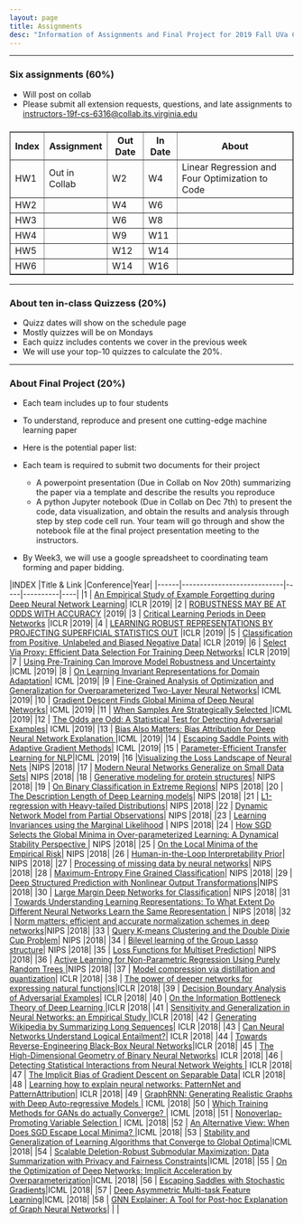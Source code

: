 ```yaml
---
layout: page
title: Assignments
desc: "Information of Assignments and Final Project for 2019 Fall UVa CS 6316 Machine Learning"
---
```


<hr>

### Six assignments (60%)
+ Will post on collab 
+ Please submit all extension requests, questions, and late assignments  to <br>
[instructors-19f-cs-6316@collab.its.virginia.edu](mailto:instructors-19f-cs-6316@collab.its.virginia.edu)
 

<table id="datatab3" summary="Six Assignments" border="1">
<tr>
 <h3><b>
  <th>Index</th>
  <th>Assignment</th>
  <th>Out Date</th>
  <th>In Date</th>
  <th>About</th>
  </b>
  </h3>
</tr>
<tr>
  <td>HW1</td>
  <td>Out in Collab </td>
  <td>W2</td>
  <td>W4</td>
  <td>Linear Regression and Four Optimization to Code</td>
</tr>
<tr>
  <td>HW2</td>
  <td></td>
  <td>W4</td>
  <td>W6</td>
  <td></td>
</tr>
<tr>
  <td>HW3</td>
  <td></td>
  <td>W6</td>
  <td>W8</td>
  <td></td>
</tr>
<tr>
  <td>HW4</td>
  <td></td>
  <td>W9</td>
  <td>W11</td>
  <td></td>
</tr>
<tr>
  <td>HW5</td>
  <td></td>
  <td>W12</td>
  <td>W14</td>
  <td></td>
</tr>
<tr>
  <td>HW6</td>
  <td></td>
  <td>W14</td>
  <td>W16</td>
  <td></td>
</tr>
</table>

<hr>

### About ten in-class Quizzess (20%)
+ Quizz dates will show on the schedule page
+ Mostly quizzes will be on Mondays
+ Each quizz includes contents we cover in the previous week
+ We will use your top-10 quizzes to calculate the 20%. 


<hr>

### About Final Project (20%)
+ Each team includes up to four students 
+ To understand, reproduce and present one cutting-edge machine learning paper

+ Here is the potential paper list: 
+ Each team is required to submit two documents for their project
  - A powerpoint presentation (Due in Collab on Nov 20th) summarizing the paper via a template and describe the results you reproduce
  - A python Jupyter notebook (Due in Collab on Dec 7th) to present the code, data visualization, and obtain the results and analysis through step by step code cell run. Your team will go through and show the notebook file at the final project presentation meeting to the instructors. 
 - By Week3, we will use a google spreadsheet to coordinating team forming and paper bidding. 

|INDEX     |Title  & Link  |Conference|Year|
|------|----------------------------|-----|----------|----|
|1   | [An Empirical Study of Example Forgetting during Deep Neural Network Learning](https://openreview.net/pdf?id=BJlxm30cKm)| ICLR      |2019|
|2   | [ROBUSTNESS MAY BE AT ODDS WITH ACCURACY](https://openreview.net/pdf?id=SyxAb30cY7|ICLR)      |2019|
|3   | [Critical Learning Periods in Deep Networks](https://arxiv.org/abs/1711.08856) |ICLR      |2019|
|4   | [LEARNING ROBUST REPRESENTATIONS BY PROJECTING SUPERFICIAL STATISTICS OUT](https://openreview.net/forum?id=rJEjjoR9K7) |ICLR      |2019|
|5   | [Classification from Positive, Unlabeled and Biased Negative Data](https://openreview.net/pdf?id=H1ldNoC9tX)| ICLR    |2019|
|6   | [Select Via Proxy: Efficient Data Selection For Training Deep Networks](https://openreview.net/pdf?id=ryzHXnR5Y7)| ICLR      |2019|
|7   | [Using Pre-Training Can Improve Model Robustness and Uncertainty](https://arxiv.org/abs/1901.09960) |ICML      |2019|
|8   | [On Learning Invariant Representations for Domain Adaptation](https://arxiv.org/abs/1901.09453)| ICML      |2019|
|9   | [Fine-Grained Analysis of Optimization and Generalization for Overparameterized Two-Layer Neural Networks](https://arxiv.org/pdf/1901.08584.pdf)| ICML      |2019|
|10  | [Gradient Descent Finds Global Minima of Deep Neural Networks](https://arxiv.org/abs/1811.03804)| ICML      |2019|
|11  | [When Samples Are Strategically Selected ](https://users.cs.duke.edu/~conitzer/strategicsamples18.pdf) |ICML      |2019|
|12  | [The Odds are Odd: A Statistical Test for Detecting Adversarial Examples](https://arxiv.org/abs/1902.04818)| ICML      |2019|
|13  | [Bias Also Matters: Bias Attribution for Deep Neural Network Explanation ](http://proceedings.mlr.press/v97/wang19p/wang19p.pdf) |ICML      |2019|
|14  | [Escaping Saddle Points with Adaptive Gradient Methods](http://proceedings.mlr.press/v97/staib19a/staib19a.pdf)| ICML      |2019|
|15  | [Parameter-Efficient Transfer Learning for NLP](https://arxiv.org/abs/1902.00751)|ICML      |2019|
|16  |[Visualizing the Loss Landscape of Neural Nets](https://arxiv.org/abs/1712.09913) |NIPS      |2018|
|17  | [Modern Neural Networks Generalize on Small Data Sets](http://papers.nips.cc/paper/7620-modern-neural-networks-generalize-on-small-data-sets.pdf)| NIPS      |2018|
|18  | [Generative modeling for protein structures](https://papers.nips.cc/paper/7978-generative-modeling-for-protein-structures.pdf)| NIPS      |2018|
|19  | [On Binary Classification in Extreme Regions](https://papers.nips.cc/paper/7572-on-binary-classification-in-extreme-regions.pdf)| NIPS      |2018|
|20  | [The Description Length of Deep Learning models](https://arxiv.org/abs/1802.07044)| NIPS      |2018|
|21  | [L1-regression with Heavy-tailed Distributions](https://arxiv.org/abs/1805.00616)| NIPS      |2018|
|22  | [Dynamic Network Model from Partial Observations](https://arxiv.org/abs/1805.10616)| NIPS      |2018|
|23  | [Learning Invariances using the Marginal Likelihood](https://arxiv.org/abs/1808.05563) | NIPS      |2018|
|24  | [How SGD Selects the Global Minima in Over-parameterized Learning: A Dynamical Stability Perspective ](https://papers.nips.cc/paper/8049-how-sgd-selects-the-global-minima-in-over-parameterized-learning-a-dynamical-stability-perspective.pdf)| NIPS      |2018|
|25  | [On the Local Minima of the Empirical Risk](https://arxiv.org/abs/1803.09357)| NIPS      |2018|
|26  | [Human-in-the-Loop Interpretability Prior](https://arxiv.org/abs/1805.11571)|  NIPS      |2018|
|27  | [Processing of missing data by neural networks](https://papers.nips.cc/paper/7537-processing-of-missing-data-by-neural-networks.pdf)| NIPS      |2018|
|28  | [Maximum-Entropy Fine Grained Classification](http://papers.nips.cc/paper/7344-maximum-entropy-fine-grained-classification.pdf)| NIPS      |2018|
|29  | [Deep Structured Prediction with Nonlinear Output Transformations](http://papers.nips.cc/paper/7869-deep-structured-prediction-with-nonlinear-output-transformations)|NIPS      |2018|
|30  | [Large Margin Deep Networks for Classification](http://papers.nips.cc/paper/7364-large-margin-deep-networks-for-classification)| NIPS      |2018|
|31  | [Towards Understanding Learning Representations: To What Extent Do Different Neural Networks Learn the Same Representation ](http://papers.nips.cc/paper/8167-towards-understanding-learning-representations-to-what-extent-do-different-neural-networks-learn-the-same-representation)| NIPS      |2018|
|32  | [Norm matters: efficient and accurate normalization schemes in deep networks](http://papers.nips.cc/paper/7485-norm-matters-efficient-and-accurate-normalization-schemes-in-deep-networks)|NIPS      |2018|
|33  | [Query K-means Clustering and the Double Dixie Cup Problem](http://papers.nips.cc/paper/7899-query-k-means-clustering-and-the-double-dixie-cup-problem)| NIPS      |2018|
|34  | [Bilevel learning of the Group Lasso structure](https://papers.nips.cc/paper/8051-bilevel-learning-of-the-group-lasso-structure)| NIPS      |2018|
|35  | [Loss Functions for Multiset Prediction](http://papers.nips.cc/paper/7820-loss-functions-for-multiset-prediction)| NIPS      |2018|
|36  | [Active Learning for Non-Parametric Regression Using Purely Random Trees ](http://papers.nips.cc/paper/7520-active-learning-for-non-parametric-regression-using-purely-random-trees)|NIPS      |2018|
|37  | [Model compression via distillation and quantization](https://openreview.net/forum?id=S1XolQbRW)| ICLR      |2018|
|38  | [The power of deeper networks for expressing natural functions](https://openreview.net/pdf?id=SyProzZAW)|ICLR      |2018|
|39  | [Decision Boundary Analysis of Adversarial Examples](https://openreview.net/pdf?id=BkpiPMbA-)| ICLR      |2018|
|40  | [On the Information Bottleneck Theory of Deep Learning ](https://openreview.net/pdf?id=ry_WPG-A-)|ICLR      |2018|
|41  | [Sensitivity and Generalization in Neural Networks: an Empirical Study ](https://openreview.net/pdf?id=HJC2SzZCW)|ICLR      |2018|
|42  | [Generating Wikipedia by Summarizing Long Sequences](https://openreview.net/pdf?id=Hyg0vbWC-)| ICLR      |2018|
|43  | [Can Neural Networks Understand Logical Entailment?](https://openreview.net/pdf?id=SkZxCk-0Z)| ICLR      |2018|
|44  | [Towards Reverse-Engineering Black-Box Neural Networks](https://openreview.net/pdf?id=BydjJte0-)|ICLR      |2018|
|45  | [The High-Dimensional Geometry of Binary Neural Networks](https://openreview.net/pdf?id=B1IDRdeCW)| ICLR      |2018|
|46  | [Detecting Statistical Interactions from Neural Network Weights ](https://openreview.net/pdf?id=ByOfBggRZ)| ICLR      |2018|
|47  | [The Implicit Bias of Gradient Descent on Separable Data](https://openreview.net/pdf?id=r1q7n9gAb)| ICLR      |2018|
|48  | [Learning how to explain neural networks: PatternNet and PatternAttribution](https://openreview.net/pdf?id=BySRH6CpW)| ICLR      |2018|
|49  | [GraphRNN: Generating Realistic Graphs with Deep Auto-regressive Models ](https://arxiv.org/abs/1802.08773)| ICML      |2018|
|50  | [Which Training Methods for GANs do actually Converge? ](http://proceedings.mlr.press/v80/mescheder18a.html)| ICML      |2018|
|51  | [Nonoverlap-Promoting Variable Selection ](http://proceedings.mlr.press/v80/xie18b.html)| ICML      |2018|
|52  | [An Alternative View: When Does SGD Escape Local Minima? ](http://proceedings.mlr.press/v80/kleinberg18a.html)|ICML      |2018|
|53  | [Stability and Generalization of Learning Algorithms that Converge to Global Optima](http://proceedings.mlr.press/v80/charles18a.html)|ICML      |2018|
|54  | [Scalable Deletion-Robust Submodular Maximization: Data Summarization with Privacy and Fairness Constraints](http://proceedings.mlr.press/v80/kazemi18a.html)|ICML      |2018|
|55  | [On the Optimization of Deep Networks: Implicit Acceleration by Overparameterization](http://proceedings.mlr.press/v80/arora18a.html)|ICML      |2018|
|56  | [Escaping Saddles with Stochastic Gradients](http://proceedings.mlr.press/v80/daneshmand18a.html)|ICML      |2018|
|57  | [Deep Asymmetric Multi-task Feature Learning](https://arxiv.org/abs/1708.00260)|ICML      |2018|
|58  | [GNN Explainer: A Tool for Post-hoc Explanation of Graph Neural Networks](https://arxiv.org/abs/1903.03894)|          |    |
